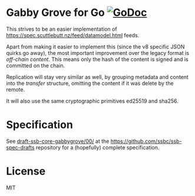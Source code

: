 # Gabby Grove for Go [![GoDoc](https://godoc.org/go.mindeco.de/ssb-gabbygrove?status.svg)](https://godoc.org/go.mindeco.de/ssb-gabbygrove)

This strives to be an easier implementation of https://spec.scuttlebutt.nz/feed/datamodel.html feeds.

Apart from making it easier to implement this (since the v8 specific JSON quirks go away), the most important improvement over the legacy format is _off-chain content_. This means only the hash of the content is signed and is committed on the chain.

Replication will stay very similar as well, by grouping metadata and content into the _transfer_ structure, omitting the content if it was delete by the remote.

It will also use the same cryptographic primitives ed25519 and sha256.

# Specification

See [draft-ssb-core-gabbygrove/00/](https://github.com/ssbc/ssb-spec-drafts/tree/d440fa4de4b772cc503ac2fc9bd0470a5836be62/drafts/draft-ssb-core-gabbygrove/00) at the https://github.com/ssbc/ssb-spec-drafts repository for a (hopefully) complete specification.

# License

MIT